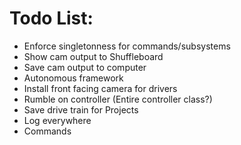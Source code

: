 # Todo List:

- Enforce singletonness for commands/subsystems
- Show cam output to Shuffleboard
- Save cam output to computer
- Autonomous framework
- Install front facing camera for drivers
- Rumble on controller (Entire controller class?)
- Save drive train for Projects
- Log everywhere
- Commands


